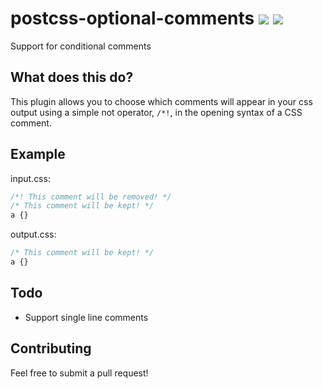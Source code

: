 # postcss-optional-comments ![](https://img.shields.io/circleci/project/wulkano/molten.svg) ![](https://img.shields.io/npm/v/postcss-optional-comments.svg)
Support for conditional comments


## What does this do?
This plugin allows you to choose which comments will appear in your css output using a simple not operator, `/*!`, in the opening syntax of a CSS comment.


## Example

input.css:
```css
/*! This comment will be removed! */
/* This comment will be kept! */
a {}
```

output.css:
```css
/* This comment will be kept! */
a {}
```



## Todo
- Support single line comments


## Contributing
Feel free to submit a pull request!
